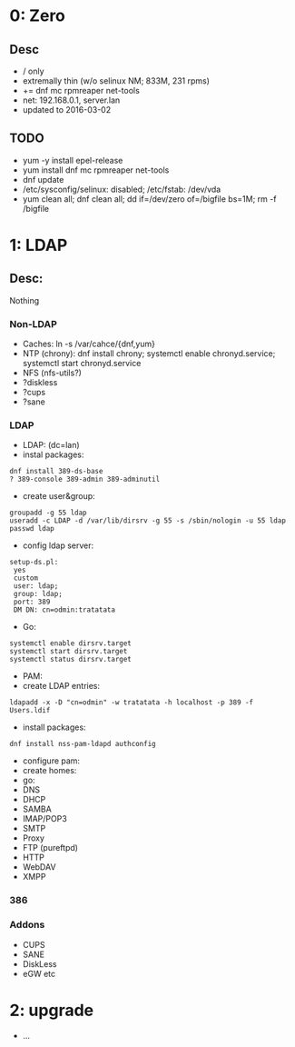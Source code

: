 # 0: Zero
## Desc
* / only
* extremally thin (w/o selinux NM; 833M, 231 rpms)
* += dnf mc rpmreaper net-tools
* net: 192.168.0.1, server.lan
* updated to 2016-03-02
## TODO
* yum -y install epel-release
* yum install dnf mc rpmreaper net-tools
* dnf update
* /etc/sysconfig/selinux: disabled; /etc/fstab: /dev/vda
* yum clean all; dnf clean all; dd if=/dev/zero of=/bigfile bs=1M; rm -f /bigfile

# 1: LDAP
## Desc:
Nothing
### Non-LDAP
* Caches: ln -s /var/cahce/{dnf,yum}
* NTP (chrony): dnf install chrony; systemctl enable chronyd.service; systemctl start chronyd.service
* NFS (nfs-utils?)
* ?diskless
* ?cups
* ?sane

### LDAP
* LDAP:
(dc=lan)
 * instal packages:
```
dnf install 389-ds-base
? 389-console 389-admin 389-adminutil
```
 * create user&group:
```
groupadd -g 55 ldap
useradd -c LDAP -d /var/lib/dirsrv -g 55 -s /sbin/nologin -u 55 ldap
passwd ldap
```
 * config ldap server:
```
setup-ds.pl:
 yes
 custom
 user: ldap;
 group: ldap;
 port: 389
 DM DN: cn=odmin:tratatata
```
 * Go:
```
systemctl enable dirsrv.target
systemctl start dirsrv.target
systemctl status dirsrv.target
```
* PAM:
 * create LDAP entries:
```
ldapadd -x -D "cn=odmin" -w tratatata -h localhost -p 389 -f Users.ldif
```
 * install packages:
```
dnf install nss-pam-ldapd authconfig
```
 * configure pam:
 * create homes:
 * go:
* DNS
* DHCP
* SAMBA
* IMAP/POP3
* SMTP
* Proxy
* FTP (pureftpd)
* HTTP
* WebDAV
* XMPP
### 386

### Addons
* CUPS
* SANE
* DiskLess
* eGW etc

# 2: upgrade
* ...
